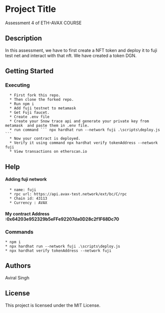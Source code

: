 # Project Title
Assessment 4 of ETH-AVAX COURSE

## Description
In this assessment, we have to first create a NFT token and deploy it to fuji test net and interact with that nft. We have created a token DGN.

## Getting Started
### Executing
      * First fork this repo.
      * Then clone the forked repo.
      * Run npm i
      * Add fuji testnet to metamask
      * Get Fuji faucet.
      * Create .env file
      * Create your Snow trace api and generate your private key from metamask  and paste them in .env file.
      * run command ``` npx hardhat run --network fuji .\scripts\deploy.js ```
      * Now your contract is deployed.
      * Verify it using command npx hardhat verify tokenAddress --network fuji
      * View transactions on etherscan.io

## Help
#### Adding fuji network
      * name: fuji
      * rpc url: https://api.avax-test.network/ext/bc/C/rpc
      * Chain id: 43113
      * Currency : AVAX
      

#### My contract Address :0x64203e952329b5eFFe92207da0D28c2f1F68Dc70

### Commands
    * npm i
    * npx hardhat run --network fuji .\scripts\deploy.js
    * npx hardhat verify tokenAddress --network fuji


## Authors
Aviral Singh

## License
This project is licensed under the MIT License.
